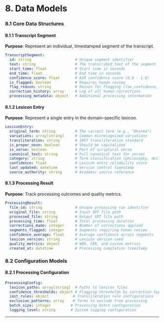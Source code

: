 # 8. Data Models

### 8.1 Core Data Structures

#### 8.1.1 Transcript Segment
**Purpose**: Represent an individual, timestamped segment of the transcript.

```yaml
TranscriptSegment:
  id: string                    # Unique segment identifier
  text: string                  # The transcribed text of the segment
  start_time: float             # Start time in seconds
  end_time: float               # End time in seconds
  confidence_score: float       # ASR confidence score (0.0 - 1.0)
  is_flagged: boolean           # Requires human review
  flag_reason: string           # Reason for flagging (low_confidence, high_oov, etc.)
  correction_history: array     # Log of all human corrections
  processing_metadata: object   # Additional processing information
```

#### 8.1.2 Lexicon Entry
**Purpose**: Represent a single entry in the domain-specific lexicon.

```yaml
LexiconEntry:
  original_term: string         # The correct term (e.g., "Dharma")
  variations: array[string]     # Common misrecognized variations
  transliteration: string       # IAST transliteration standard
  is_proper_noun: boolean       # Should be capitalized
  is_verse: boolean             # Part of scriptural verse
  canonical_text: string        # Full canonical text for verses
  category: string              # Term classification (philosophy, deity, text, etc.)
  confidence: float             # Lexicon entry reliability score
  last_updated: datetime        # Version control timestamp
  source_authority: string      # Academic source reference
```

#### 8.1.3 Processing Result
**Purpose**: Track processing outcomes and quality metrics.

```yaml
ProcessingResult:
  file_id: string               # Unique processing run identifier
  original_file: string         # Input SRT file path
  processed_file: string        # Output SRT file path
  processing_time: float        # Total processing duration
  corrections_made: integer     # Number of corrections applied
  segments_flagged: integer     # Segments requiring human review
  confidence_average: float     # Average confidence across segments
  lexicon_version: string       # Lexicon version used
  quality_metrics: object       # WER, CER, and custom metrics
  created_at: datetime          # Processing completion timestamp
```

### 8.2 Configuration Models

#### 8.2.1 Processing Configuration
```yaml
ProcessingConfig:
  lexicon_paths: array[string]  # Paths to lexicon files
  confidence_thresholds: object # Flagging thresholds by correction type
  iast_rules: object           # Transliteration rule configurations
  exclusion_patterns: array    # Terms to exclude from processing
  batch_size: integer         # Processing batch configuration
  logging_level: string       # System logging configuration
```

---
